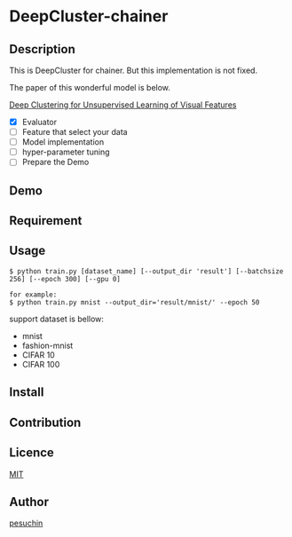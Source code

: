 DeepCluster-chainer
====


## Description

This is DeepCluster for chainer. But this implementation is not fixed.

The paper of this wonderful model is below.

[Deep Clustering for Unsupervised Learning of Visual Features](https://arxiv.org/abs/1807.05520)

- [x] Evaluator
- [ ] Feature that select your data 
- [ ] Model implementation
- [ ] hyper-parameter tuning
- [ ] Prepare the Demo

## Demo

## Requirement

## Usage

```
$ python train.py [dataset_name] [--output_dir 'result'] [--batchsize 256] [--epoch 300] [--gpu 0]

for example:
$ python train.py mnist --output_dir='result/mnist/' --epoch 50
```

support dataset is bellow:

- mnist
- fashion-mnist
- CIFAR 10
- CIFAR 100

## Install

## Contribution

## Licence

[MIT](https://github.com/tcnksm/tool/blob/master/LICENCE)

## Author

[pesuchin](https://github.com/pesuchin)
